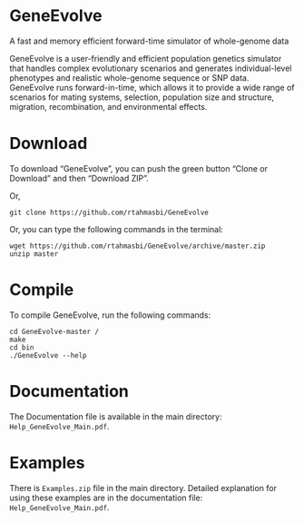 # GeneEvolve
A fast and memory efficient forward-time simulator of whole-genome data

GeneEvolve is a user-friendly and efficient population genetics simulator that handles complex evolutionary scenarios and generates individual-level phenotypes and realistic whole-genome sequence or SNP data.
GeneEvolve runs forward-in-time, which allows it to provide a wide range of scenarios for mating systems, selection, population size and structure, migration, recombination, and environmental effects.


# Download
To download “GeneEvolve”, you can push the green button “Clone or Download” and then “Download ZIP”.

Or,
    
    git clone https://github.com/rtahmasbi/GeneEvolve
    
Or, you can type the following commands in the terminal:

    wget https://github.com/rtahmasbi/GeneEvolve/archive/master.zip
    unzip master


# Compile
To compile GeneEvolve, run the following commands:

    cd GeneEvolve-master /
    make
    cd bin
    ./GeneEvolve --help



# Documentation
The Documentation file is available in the main directory: `Help_GeneEvolve_Main.pdf`.


# Examples
There is `Examples.zip` file in the main directory. Detailed explanation for using these examples are in the documentation file: `Help_GeneEvolve_Main.pdf`.

